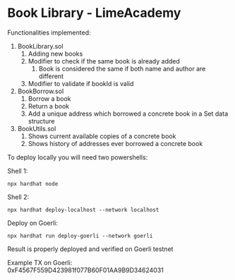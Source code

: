 # Book Library - LimeAcademy

Functionalities implemented:

1. BookLibrary.sol
    1. Adding new books
    2. Modifier to check if the same book is already added
        1. Book is considered the same if both name and author are different 
    3. Modifier to validate if bookId is valid
2. BookBorrow.sol
    1. Borrow a book
    2. Return a book
    3. Add a unique address which borrowed a concrete book in a Set data structure
3. BookUtils.sol
    1. Shows current available copies of a concrete book
    2. Shows history of addresses ever borrowed a concrete book

To deploy locally you will need two powershells:

Shell 1:
```shell
npx hardhat node
```
Shell 2:

```shell
npx hardhat deploy-localhost --network localhost
```

Deploy on Goerli:

```shell
npx hardhat run deploy-goerli --network goerli
```

Result is properly deployed and verified on Goerli testnet

Example TX on Goerli: 0xF4567F559D423981f077B60F01AA9B9D34624031